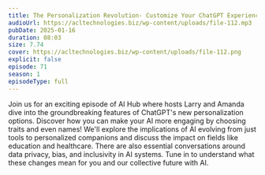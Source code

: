 ```yaml
---
title: The Personalization Revolution- Customize Your ChatGPT Experience 
audioUrl: https://acltechnologies.biz/wp-content/uploads/file-112.mp3
pubDate: 2025-01-16
duration: 08:03
size: 7.74
cover: https://acltechnologies.biz/wp-content/uploads/file-112.png
explicit: false
episode: 71
season: 1
episodeType: full
---
```

Join us for an exciting episode of AI Hub where hosts Larry and Amanda dive into the groundbreaking features of ChatGPT's new personalization options. Discover how you can make your AI more engaging by choosing traits and even names! We'll explore the implications of AI evolving from just tools to personalized companions and discuss the impact on fields like education and healthcare. There are also essential conversations around data privacy, bias, and inclusivity in AI systems. Tune in to understand what these changes mean for you and our collective future with AI.
